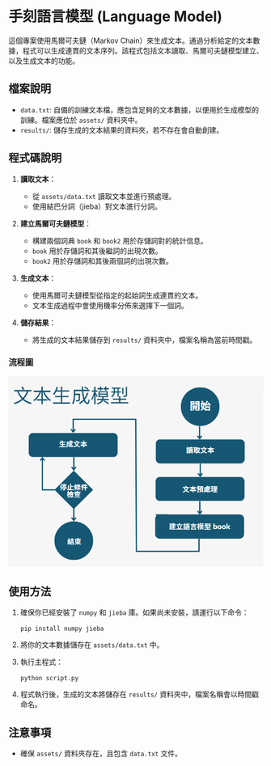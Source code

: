 
# 手刻語言模型 (Language Model)

這個專案使用馬爾可夫鏈（Markov Chain）來生成文本。通過分析給定的文本數據，程式可以生成連貫的文本序列。該程式包括文本讀取、馬爾可夫鏈模型建立、以及生成文本的功能。

## 檔案說明

- `data.txt`: 自備的訓練文本檔，應包含足夠的文本數據，以便用於生成模型的訓練。檔案應位於 `assets/` 資料夾中。
- `results/`: 儲存生成的文本結果的資料夾，若不存在會自動創建。

## 程式碼說明

1. **讀取文本**：
    - 從 `assets/data.txt` 讀取文本並進行預處理。
    - 使用結巴分詞（jieba）對文本進行分詞。

2. **建立馬爾可夫鏈模型**：
    - 構建兩個詞典 `book` 和 `book2` 用於存儲詞對的統計信息。
    - `book` 用於存儲詞和其後繼詞的出現次數。
    - `book2` 用於存儲詞和其後兩個詞的出現次數。

3. **生成文本**：
    - 使用馬爾可夫鏈模型從指定的起始詞生成連貫的文本。
    - 文本生成過程中會使用機率分佈來選擇下一個詞。

4. **儲存結果**：
    - 將生成的文本結果儲存到 `results/` 資料夾中，檔案名稱為當前時間戳。

### 流程圖

![流程圖](assets/flowchart.png)

## 使用方法

1. 確保你已經安裝了 `numpy` 和 `jieba` 庫。如果尚未安裝，請運行以下命令：  
    ```
    pip install numpy jieba
    ```

2. 將你的文本數據儲存在 `assets/data.txt` 中。

3. 執行主程式：
    ```
    python script.py
    ```

4. 程式執行後，生成的文本將儲存在 `results/` 資料夾中，檔案名稱會以時間戳命名。

## 注意事項

- 確保 `assets/` 資料夾存在，且包含 `data.txt` 文件。



